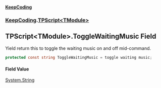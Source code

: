 #### [KeepCoding](index.md 'index')
### [KeepCoding](KeepCoding.md 'KeepCoding').[TPScript&lt;TModule&gt;](KeepCoding_TPScript_TModule_.md 'KeepCoding.TPScript&lt;TModule&gt;')
## TPScript&lt;TModule&gt;.ToggleWaitingMusic Field
Yield return this to toggle the waiting music on and off mid-command.  
```csharp
protected const string ToggleWaitingMusic = toggle waiting music;
```
#### Field Value
[System.String](https://docs.microsoft.com/en-us/dotnet/api/System.String 'System.String')
